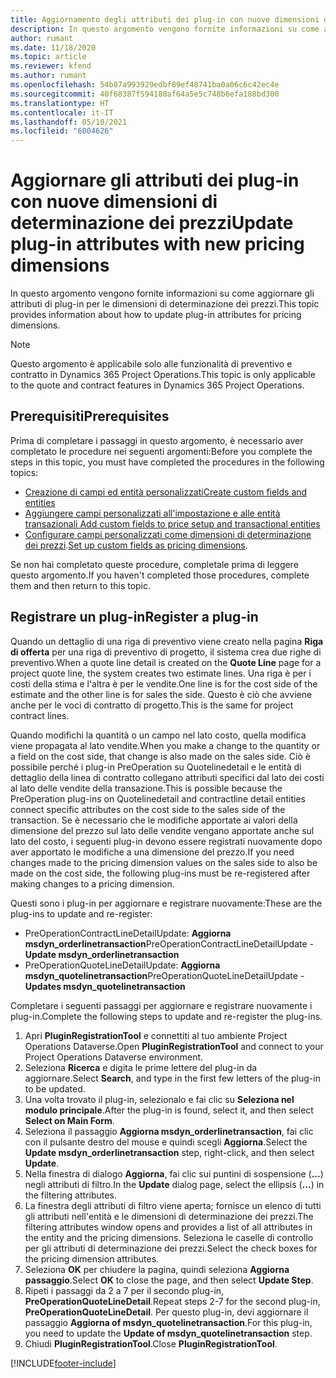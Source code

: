 ```yaml
---
title: Aggiornamento degli attributi dei plug-in con nuove dimensioni di determinazione dei prezzi
description: In questo argomento vengono fornite informazioni su come aggiornare gli attributi di plug-in per le dimensioni di determinazione dei prezzi.
author: rumant
ms.date: 11/18/2020
ms.topic: article
ms.reviewer: kfend
ms.author: rumant
ms.openlocfilehash: 54b87a993929edbf89ef48741ba0a06c6c42ec4e
ms.sourcegitcommit: 40f68387f594180af64a5e5c748b6efa188bd300
ms.translationtype: HT
ms.contentlocale: it-IT
ms.lasthandoff: 05/10/2021
ms.locfileid: "6004626"
---
```

# <a name="update-plug-in-attributes-with-new-pricing-dimensions"></a><span data-ttu-id="becf9-103">Aggiornare gli attributi dei plug-in con nuove dimensioni di determinazione dei prezzi</span><span class="sxs-lookup"><span data-stu-id="becf9-103">Update plug-in attributes with new pricing dimensions</span></span>

<span data-ttu-id="becf9-104">In questo argomento vengono fornite informazioni su come aggiornare gli attributi di plug-in per le dimensioni di determinazione dei prezzi.</span><span class="sxs-lookup"><span data-stu-id="becf9-104">This topic provides information about how to update plug-in attributes for pricing dimensions.</span></span>

> [!NOTE]
> <span data-ttu-id="becf9-105">Questo argomento è applicabile solo alle funzionalità di preventivo e contratto in Dynamics 365 Project Operations.</span><span class="sxs-lookup"><span data-stu-id="becf9-105">This topic is only applicable to the quote and contract features in Dynamics 365 Project Operations.</span></span>

## <a name="prerequisites"></a><span data-ttu-id="becf9-106">Prerequisiti</span><span class="sxs-lookup"><span data-stu-id="becf9-106">Prerequisites</span></span>
<span data-ttu-id="becf9-107">Prima di completare i passaggi in questo argomento, è necessario aver completato le procedure nei seguenti argomenti:</span><span class="sxs-lookup"><span data-stu-id="becf9-107">Before you complete the steps in this topic, you must have completed the procedures in the following topics:</span></span>

  - [<span data-ttu-id="becf9-108">Creazione di campi ed entità personalizzati</span><span class="sxs-lookup"><span data-stu-id="becf9-108">Create custom fields and entities</span></span>](create-custom-fields-entities-pricing-dimensions.md) 
  - [<span data-ttu-id="becf9-109">Aggiungere campi personalizzati all'impostazione e alle entità transazionali </span><span class="sxs-lookup"><span data-stu-id="becf9-109">Add custom fields to price setup and transactional entities</span></span>](add-custom-fields-price-setup-transactional-entities.md)
  - <span data-ttu-id="becf9-110">[Configurare campi personalizzati come dimensioni di determinazione dei prezzi](set-up-custom-fields-pricing-dimensions.md).</span><span class="sxs-lookup"><span data-stu-id="becf9-110">[Set up custom fields as pricing dimensions](set-up-custom-fields-pricing-dimensions.md).</span></span> 
  
<span data-ttu-id="becf9-111">Se non hai completato queste procedure, completale prima di leggere questo argomento.</span><span class="sxs-lookup"><span data-stu-id="becf9-111">If you haven't completed those procedures, complete them and then return to this topic.</span></span>

## <a name="register-a-plug-in"></a><span data-ttu-id="becf9-112">Registrare un plug-in</span><span class="sxs-lookup"><span data-stu-id="becf9-112">Register a plug-in</span></span>
<span data-ttu-id="becf9-113">Quando un dettaglio di una riga di preventivo viene creato nella pagina **Riga di offerta** per una riga di preventivo di progetto, il sistema crea due righe di preventivo.</span><span class="sxs-lookup"><span data-stu-id="becf9-113">When a quote line detail is created on the **Quote Line** page for a project quote line, the system creates two estimate lines.</span></span> <span data-ttu-id="becf9-114">Una riga è per i costi della stima e l'altra è per le vendite.</span><span class="sxs-lookup"><span data-stu-id="becf9-114">One line is for the cost side of the estimate and the other line is for sales the side.</span></span> <span data-ttu-id="becf9-115">Questo è ciò che avviene anche per le voci di contratto di progetto.</span><span class="sxs-lookup"><span data-stu-id="becf9-115">This is the same  for project contract lines.</span></span>

<span data-ttu-id="becf9-116">Quando modifichi la quantità o un campo nel lato costo, quella modifica viene propagata al lato vendite.</span><span class="sxs-lookup"><span data-stu-id="becf9-116">When you make a change to the quantity or a field on the cost side, that change is also made on the sales side.</span></span> <span data-ttu-id="becf9-117">Ciò è possibile perché i plug-in PreOperation su Quotelinedetail e le entità di dettaglio della linea di contratto collegano attributi specifici dal lato dei costi al lato delle vendite della transazione.</span><span class="sxs-lookup"><span data-stu-id="becf9-117">This is possible because the PreOperation plug-ins on Quotelinedetail and contractline detail entities connect specific attributes on the cost side to the sales side of the transaction.</span></span> <span data-ttu-id="becf9-118">Se è necessario che le modifiche apportate ai valori della dimensione del prezzo sul lato delle vendite vengano apportate anche sul lato del costo, i seguenti plug-in devono essere registrati nuovamente dopo aver apportato le modifiche a una dimensione del prezzo.</span><span class="sxs-lookup"><span data-stu-id="becf9-118">If you need changes made to the pricing dimension values on the sales side to also be made on the cost side, the following plug-ins must be re-registered after making changes to a pricing dimension.</span></span>

<span data-ttu-id="becf9-119">Questi sono i plug-in per aggiornare e registrare nuovamente:</span><span class="sxs-lookup"><span data-stu-id="becf9-119">These are the plug-ins to update and re-register:</span></span>

- <span data-ttu-id="becf9-120">PreOperationContractLineDetailUpdate: **Aggiorna msdyn_orderlinetransaction**</span><span class="sxs-lookup"><span data-stu-id="becf9-120">PreOperationContractLineDetailUpdate - **Update msdyn_orderlinetransaction**</span></span>
- <span data-ttu-id="becf9-121">PreOperationQuoteLineDetailUpdate: **Aggiorna msdyn_quotelinetransaction**</span><span class="sxs-lookup"><span data-stu-id="becf9-121">PreOperationQuoteLineDetailUpdate - **Updates msdyn_quotelinetransaction**</span></span>

<span data-ttu-id="becf9-122">Completare i seguenti passaggi per aggiornare e registrare nuovamente i plug-in.</span><span class="sxs-lookup"><span data-stu-id="becf9-122">Complete the following steps to update and re-register the plug-ins.</span></span>

1. <span data-ttu-id="becf9-123">Apri **PluginRegistrationTool** e connettiti al tuo ambiente Project Operations Dataverse.</span><span class="sxs-lookup"><span data-stu-id="becf9-123">Open **PluginRegistrationTool** and connect to your Project Operations Dataverse environment.</span></span>
2. <span data-ttu-id="becf9-124">Seleziona **Ricerca** e digita le prime lettere del plug-in da aggiornare.</span><span class="sxs-lookup"><span data-stu-id="becf9-124">Select **Search**, and type in the first few letters of the plug-in to be updated.</span></span>
3. <span data-ttu-id="becf9-125">Una volta trovato il plug-in, selezionalo e fai clic su **Seleziona nel modulo principale**.</span><span class="sxs-lookup"><span data-stu-id="becf9-125">After the plug-in is found, select it, and then select **Select on Main Form**.</span></span>
4. <span data-ttu-id="becf9-126">Seleziona il passaggio **Aggiorna msdyn_orderlinetransaction**, fai clic con il pulsante destro del mouse e quindi scegli **Aggiorna**.</span><span class="sxs-lookup"><span data-stu-id="becf9-126">Select the **Update msdyn_orderlinetransaction** step, right-click, and then select **Update**.</span></span>
5. <span data-ttu-id="becf9-127">Nella finestra di dialogo **Aggiorna**, fai clic sui puntini di sospensione (**...**) negli attributi di filtro.</span><span class="sxs-lookup"><span data-stu-id="becf9-127">In the **Update** dialog page, select the ellipsis (**...**) in the filtering attributes.</span></span>
6. <span data-ttu-id="becf9-128">La finestra degli attributi di filtro viene aperta; fornisce un elenco di tutti gli attributi nell'entità e le dimensioni di determinazione dei prezzi.</span><span class="sxs-lookup"><span data-stu-id="becf9-128">The filtering attributes window opens and provides a list of all attributes in the entity and the pricing dimensions.</span></span> <span data-ttu-id="becf9-129">Seleziona le caselle di controllo per gli attributi di determinazione dei prezzi.</span><span class="sxs-lookup"><span data-stu-id="becf9-129">Select the check boxes for the pricing dimension attributes.</span></span>
7. <span data-ttu-id="becf9-130">Seleziona **OK** per chiudere la pagina, quindi seleziona **Aggiorna passaggio**.</span><span class="sxs-lookup"><span data-stu-id="becf9-130">Select **OK** to close the page, and then select **Update Step**.</span></span>
8. <span data-ttu-id="becf9-131">Ripeti i passaggi da 2 a 7 per il secondo plug-in, **PreOperationQuoteLineDetail**.</span><span class="sxs-lookup"><span data-stu-id="becf9-131">Repeat steps 2-7 for the second plug-in, **PreOperationQuoteLineDetail**.</span></span> <span data-ttu-id="becf9-132">Per questo plug-in, devi aggiornare il passaggio **Aggiorna of msdyn_quotelinetransaction**.</span><span class="sxs-lookup"><span data-stu-id="becf9-132">For this plug-in, you need to update the **Update of msdyn_quotelinetransaction** step.</span></span>
9. <span data-ttu-id="becf9-133">Chiudi **PluginRegistrationTool**.</span><span class="sxs-lookup"><span data-stu-id="becf9-133">Close **PluginRegistrationTool**.</span></span>


[!INCLUDE[footer-include](../includes/footer-banner.md)]